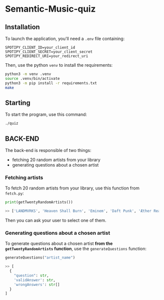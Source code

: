 # Semantic-Music-quiz

## Installation

To launch the application, you'll need a `.env` file containing:

```
SPOTIPY_CLIENT_ID=your_client_id
SPOTIPY_CLIENT_SECRET=your_client_secret
SPOTIPY_REDIRECT_URI=your_redirect_uri
```

Then, use the python `venv` to install the requirements:

```bash
python3 -m venv .venv
source .venv/bin/activate
python3 -m pip install -r requirements.txt
make
```

## Starting

To start the program, use this command:

```bash
./quiz
```

## BACK-END

The back-end is responsible of two things:

- fetching 20 random artists from your library
- generating questions about a chosen artist

### Fetching artists

To fetch 20 random artists from your library, use this function from `fetch.py`:

```python
print(getTwentyRandomArtists())

>> ['LANDMVRKS', 'Heaven Shall Burn', 'Eminem', 'Daft Punk', 'Æther Realm', 'Confetti', 'Mick Gordon', 'Sakis Tolis', 'Behemoth', 'Nic D', 'Thousand Sun Sky', 'Carameii', 'Poésie Zéro', 'Ghost', 'DaveerCode', 'Alcest', 'I Built the Sky', 'Lindemann', 'Tess', 'Motionless In White']
```

Then you can ask your user to select one of them.

### Generating questions about a chosen artist

To generate questions about a chosen artist <b>from the `getTwentyRandomArtists` function</b>, use the `generateQuestions` function:

```python
generateQuestions("artist_name")

>> [
  {
    "question": str,
    'validAnswer': str,
    'wrongAnswers': str[]
  }
]
```

